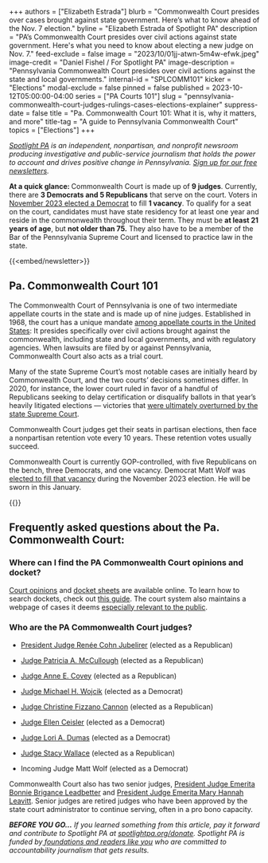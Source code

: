 +++
authors = ["Elizabeth Estrada"]
blurb = "Commonwealth Court presides over cases brought against state government. Here’s what to know ahead of the Nov. 7 election."
byline = "Elizabeth Estrada of Spotlight PA"
description = "PA’s Commonwealth Court presides over civil actions against state government. Here's what you need to know about electing a new judge on Nov. 7."
feed-exclude = false
image = "2023/10/01jj-atwn-5m4w-efwk.jpeg"
image-credit = "Daniel Fishel / For Spotlight PA"
image-description = "Pennsylvania Commonwealth Court presides over civil actions against the state and local governments."
internal-id = "SPLCOMM101"
kicker = "Elections"
modal-exclude = false
pinned = false
published = 2023-10-12T05:00:00-04:00
series = ["PA Courts 101"]
slug = "pennsylvania-commonwealth-court-judges-rulings-cases-elections-explainer"
suppress-date = false
title = "Pa. Commonwealth Court 101: What it is, why it matters, and more"
title-tag = "A guide to Pennsylvania Commonwealth Court"
topics = ["Elections"]
+++

<a href="https://www.spotlightpa.org/"><em>Spotlight PA</em></a><em> is an independent, nonpartisan, and nonprofit newsroom producing investigative and public-service journalism that holds the power to account and drives positive change in Pennsylvania. </em><a href="https://www.spotlightpa.org/newsletters"><em>Sign up for our free newsletters</em></a><em>.</em>

<strong>At a quick glance: </strong>Commonwealth Court is made up of <strong>9 judges</strong>. Currently, there are <strong>3 Democrats and 5 Republicans</strong> that serve on the court. Voters in <a href="https://www.spotlightpa.org/news/2023/11/pennsylvania-election-2023-results-commonwealth-court-matt-wolf-megan-martin/">November 2023 elected a Democrat</a> to fill <strong>1 vacancy</strong>. To qualify for a seat on the court, candidates must have state residency for at least one year and reside in the commonwealth throughout their term. They must be <strong>at least 21 years of age</strong>, but <strong>not older than 75.</strong> They also have to be a member of the Bar of the Pennsylvania Supreme Court and licensed to practice law in the state.

{{<embed/newsletter>}}

## Pa. Commonwealth Court 101

The Commonwealth Court of Pennsylvania is one of two intermediate appellate courts in the state and is made up of nine judges. Established in 1968, the court has a unique mandate <a href="http://pacchs.org/">among appellate courts in the United States</a>: It presides specifically over civil actions brought against the commonwealth, including state and local governments, and with regulatory agencies. When lawsuits are filed by or against Pennsylvania, Commonwealth Court also acts as a trial court.

Many of the state Supreme Court’s most notable cases are initially heard by Commonwealth Court, and the two courts’ decisions sometimes differ. In 2020, for instance, the lower court ruled in favor of a handful of Republicans seeking to delay certification or disqualify ballots in that year’s heavily litigated elections — victories that <a href="https://www.penncapital-star.com/criminal-justice/meet-the-pa-commonwealth-court-judges-whove-recently-sided-with-republicans-on-election-rulings-only-to-be-overturned-by-higher-courts/">were ultimately overturned by the state Supreme Court</a>.

Commonwealth Court judges get their seats in partisan elections, then face a nonpartisan retention vote every 10 years. These retention votes usually succeed.

Commonwealth Court is currently GOP-controlled, with five Republicans on the bench, three Democrats, and one vacancy. Democrat Matt Wolf was <a href="https://www.spotlightpa.org/news/2023/11/pennsylvania-election-2023-results-commonwealth-court-matt-wolf-megan-martin/">elected to fill that vacancy</a> during the November 2023 election. He will be sworn in this January.

{{<picture src="2023/10/01jj-b4wn-1kp1-afq9.jpeg" width-ratio="6694" height-ratio="2278" description="Members of the Pennsylvania Commonwealth Court as of October 2023." caption="Members of the Pennsylvania Commonwealth Court as of October 2023." credit="Courtesy Administrative Office of Pennsylvania Courts">}}

## Frequently asked questions about the Pa. Commonwealth Court:

### Where can I find the PA Commonwealth Court opinions and docket?

<a href="https://www.pacourts.us/courts/commonwealth-court/court-opinions">Court opinions</a> and <a href="https://ujsportal.pacourts.us/CaseSearch">docket sheets</a> are available online. To learn how to search dockets, check out <a href="https://help.pacourts.us/PortalHelpDocs/UJS%20Docket%20Sheets.pdf">this guide</a>. The court system also maintains a webpage of cases it deems <a href="https://www.pacourts.us/news-and-statistics/cases-of-public-interest">especially relevant to the public</a>.

### Who are the PA Commonwealth Court judges?

- <a href="https://www.pacourts.us/courts/commonwealth-court-judges/judge-renee-cohn-jubelirer">President Judge Renée Cohn Jubelirer</a> (elected as a Republican)

- <a href="https://www.pacourts.us/courts/commonwealth-court-judges/judge-patricia-a-mccullough">Judge Patricia A. McCullough</a> (elected as a Republican)

- <a href="https://www.pacourts.us/courts/commonwealth-court-judges/judge-anne-e-covey">Judge Anne E. Covey</a> (elected as a Republican)

- <a href="https://www.pacourts.us/courts/commonwealth-court-judges/judge-michael-h-wojcik">Judge Michael H. Wojcik</a> (elected as a Democrat)

- <a href="https://www.pacourts.us/courts/commonwealth-court-judges/judge-christine-fizzano-cannon">Judge Christine Fizzano Cannon</a> (elected as a Republican)

- <a href="https://www.pacourts.us/courts/commonwealth-court-judges/judge-ellen-ceisler">Judge Ellen Ceisler</a> (elected as a Democrat)

- <a href="https://www.pacourts.us/courts/commonwealth-court-judges/judge-lori-a-dumas">Judge Lori A. Dumas</a> (elected as a Democrat)

- <a href="https://www.pacourts.us/courts/commonwealth-court-judges/judge-stacy-wallace">Judge Stacy Wallace</a> (elected as a Republican)

- Incoming Judge Matt Wolf (elected as a Democrat)

Commonwealth Court also has two senior judges, <a href="https://www.pacourts.us/courts/commonwealth-court-judges/judge-bonnie-brigance-leadbetter">President Judge Emerita Bonnie Brigance Leadbetter</a> and <a href="https://www.pacourts.us/courts/commonwealth-court-judges/judge-mary-hannah-leavitt">President Judge Emerita Mary Hannah Leavitt</a>. Senior judges are retired judges who have been approved by the state court administrator to continue serving, often in a pro bono capacity.

<strong><em>BEFORE YOU GO…</em></strong><em> If you learned something from this article, pay it forward and contribute to Spotlight PA at </em><a href="http://spotlightpa.org/donate"><em>spotlightpa.org/donate</em></a><em>. Spotlight PA is funded by</em><a href="https://www.spotlightpa.org/support"><em> foundations and readers like you</em></a><em> who are committed to accountability journalism that gets results.</em>

